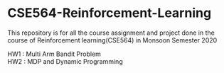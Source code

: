 # CSE564-Reinforcement-Learning
This repository is for all the course assignment and project done in the course of Reinforcement learning(CSE564) in Monsoon Semester 2020

HW1 : Multi Arm Bandit Problem<br/>
HW2 : MDP and Dynamic Programming
